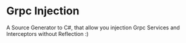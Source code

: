# Grpc Injection
A Source Generator to C#, that allow you injection Grpc Services and Interceptors without Reflection :)
